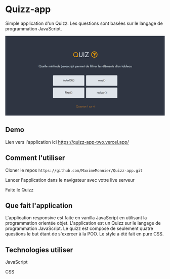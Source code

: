 # Quizz-app

Simple application d'un Quizz. Les questions sont basées sur le langage de programmation JavaScript.

![Alt text](<assets/Capture%20d%E2%80%99%C3%A9cran%20(240).png>)

## Demo

Lien vers l'application ici https://quizz-app-two.vercel.app/

## Comment l'utiliser

Cloner le repos `https://github.com/MaximeMonnier/Quizz-app.git`

Lancer l'application dans le navigateur avec votre live serveur

Faite le Quizz

## Que fait l'application

L'application responsive est faite en vanilla JavaScript en utilisant la programmation orientée objet. L'application est un Quizz sur le langage de programmation JavaScript. Le quizz est composé de seulement quatre questions le but étant de s'exercer à la POO. Le style a été fait en pure CSS.

## Technologies utiliser

JavaScript

CSS
